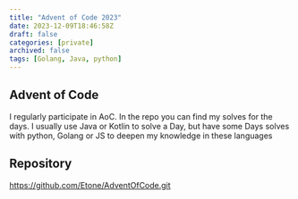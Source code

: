```yaml
---
title: "Advent of Code 2023"
date: 2023-12-09T18:46:58Z
draft: false
categories: [private]
archived: false
tags: [Golang, Java, python]
---
```


## Advent of Code

I regularly participate in AoC. In the repo you can find my solves for the days. I usually use Java or Kotlin to solve a Day, but have some Days solves with python, Golang or JS to deepen my knowledge in these languages

## Repository
https://github.com/Etone/AdventOfCode.git
